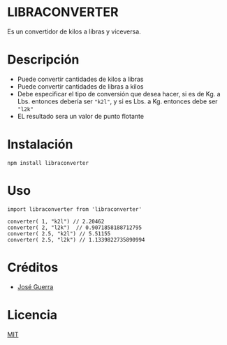 # LIBRACONVERTER

Es un convertidor de kilos a libras y viceversa.

# Descripción

- Puede convertir cantidades de kilos a libras
- Puede convertir cantidades de libras a kilos
- Debe especificar el tipo de conversión que desea hacer, si es de Kg. a Lbs. entonces debería ser ` "k2l" `, y si es Lbs. a Kg. entonces debe ser ` "l2k" `
- EL resultado sera un valor de punto flotante

# Instalación

```
npm install libraconverter
```

# Uso

```
import libraconverter from 'libraconverter'

converter( 1, "k2l") // 2.20462
converter( 2, "l2k")  // 0.9071858188712795
converter( 2.5, "k2l") // 5.51155
converter( 2.5, "l2k") // 1.1339822735890994

```

# Créditos

- [José Guerra](https://twitter.com/@jose1894)

# Licencia

[MIT](https://opensource.org/licenses/MIT)

